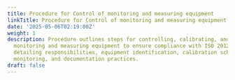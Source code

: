 ```yaml
---
title: Procedure for Control of monitoring and measuring equipment
linkTitle: Procedure for Control of monitoring and measuring equipment
date: '2025-05-06T02:19:00Z'
weight: 1
description: Procedure outlines steps for controlling, calibrating, and maintaining
  monitoring and measuring equipment to ensure compliance with ISO 20121 standards,
  detailing responsibilities, equipment identification, calibration schedules, maintenance,
  monitoring, and documentation practices.
draft: false
---
```



<!-- Unsupported block type: table_of_contents -->

<!-- Unsupported block type: unsupported -->

